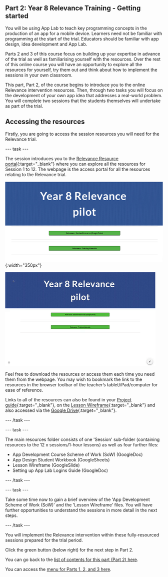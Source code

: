 ## Part 2: Year 8 Relevance Training - Getting started
You will be using App Lab to teach key programming concepts in the production of an app for a mobile device. Learners need not be familiar with programming at the start of the trial. Educators should be familiar with app design, idea development and App Lab. 

Parts 2 and 3 of this course focus on building up your expertise in advance of the trial as well as familiarising yourself with the resources. Over the rest of this online course you will have an opportunity to explore all the resources for yourself, try them out and think about how to implement the sessions in your own classroom.

This part, Part 2, of the course begins to introduce you to the online Relevance intervention resources. Then, through two tasks you will focus on the development of your own app idea that addresses a real-world problem. You will complete two sessions that the students themselves will undertake as part of the trial. 

## Accessing the resources
Firstly, you are going to access the session resources you will need for the Relevance trial. 

--- task ---

The session introduces you to the [Relevance Resource portal](https://ncce.io/relevance-pilot){:target="_blank"} where you can explore all the resources for Session 1 to 12. The webpage is the access portal for all the resources relating to the Relevance trial.

![Modelling access webpage](images/relevance-Webpage.png){:width="350px"}

![Modelling access webpage](images/relevance-WebpageAccess.gif)

Feel free to download the resources or access them each time you need them from the webpage. You may wish to bookmark the link to the resources in the browser toolbar of the teacher’s tablet/iPad/computer for ease of reference. 

Links to all of the resources can also be found in your [Project guide](https://ncce.io/xiv8pO){:target="_blank"}, on the [Lesson Wireframe](https://ncce.io/4PM6um){:target="_blank"} and also accessed via the [Google Drive](https://ncce.io/KNDNJR){:target="_blank"}.

--- /task ---

--- task ---

The main resources folder consists of one 'Session' sub-folder (containing resources to the  12 x sessions/1-hour lessons) as well as four further files: 
+ App Development Course Scheme of Work (SoW) (GoogleDoc)
+ App Design Student Workbook (GoogleSheets)
+ Lesson Wireframe (GoogleSlide)
+ Setting up App Lab Logins Guide (GoogleDoc)

--- /task ---

--- task ---

Take some time now to gain a brief overview of the 'App Development Scheme of Work (SoW)' and the 'Lesson Wireframe' files. You will have further opportunities to understand the sessions in more detail in the next steps.

--- /task ---

You will implement the Relevance intervention within these fully-resourced sessions prepared for the trial period.

Click the green button (below right) for the next step in Part 2.

You can go back to the [list of contents for this part (Part 2) here](https://projects.raspberrypi.org/en/projects/Year8-RelevanceTraining-Part2-GBICi4).

You can access the [menu for Parts 1, 2, and 3 here](https://projects.raspberrypi.org/en/pathways/year8-relevancetraining-gbici4).
